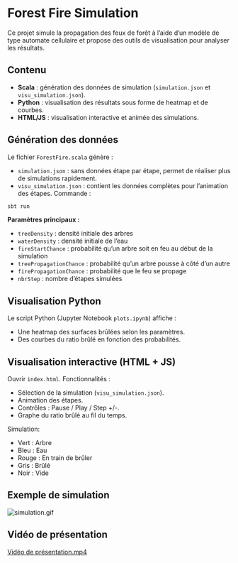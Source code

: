 # Forest Fire Simulation
Ce projet simule la propagation des feux de forêt à l’aide d’un modèle de type automate cellulaire et propose des outils de visualisation pour analyser les résultats.

## Contenu
- **Scala** : génération des données de simulation (`simulation.json` et `visu_simulation.json`).
- **Python** : visualisation des résultats sous forme de heatmap et de courbes.
- **HTML/JS** : visualisation interactive et animée des simulations.

## Génération des données
Le fichier `ForestFire.scala` génère :
- `simulation.json` : sans données étape par étape, permet de réaliser plus de simulations rapidement.
- `visu_simulation.json` : contient les données complètes pour l’animation des étapes.
  Commande :
```bash
sbt run
```

**Paramètres principaux :**
* `treeDensity` : densité initiale des arbres
* `waterDensity` : densité initiale de l’eau
* `fireStartChance` : probabilité qu’un arbre soit en feu au début de la simulation
* `treePropagationChance` : probabilité qu’un arbre pousse à côté d’un autre
* `firePropagationChance` : probabilité que le feu se propage
* `nbrStep` : nombre d’étapes simulées

## Visualisation Python
Le script Python (Jupyter Notebook `plots.ipynb`) affiche :
* Une heatmap des surfaces brûlées selon les paramètres.
* Des courbes du ratio brûlé en fonction des probabilités.

## Visualisation interactive (HTML + JS)
Ouvrir `index.html`.
Fonctionnalités :
* Sélection de la simulation (`visu_simulation.json`).
* Animation des étapes.
* Contrôles : Pause / Play / Step +/-.
* Graphe du ratio brûlé au fil du temps.


Simulation:
* Vert : Arbre
* Bleu : Eau
* Rouge : En train de brûler
* Gris : Brûlé
* Noir : Vide

## Exemple de simulation
![simulation.gif](simulation.gif)
## Vidéo de présentation
[Vidéo de présentation.mp4](Vid%C3%A9o%20de%20pr%C3%A9sentation.mp4)
